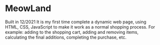 # MeowLand
Built in 12/2021
It is my first time complete a dynamic web page, using HTML, CSS, JavaScript to make it work as a normal shopping process. 
For example: adding to the shopping cart, adding and removing items, calculating the final additions, completing the purchase, etc.
